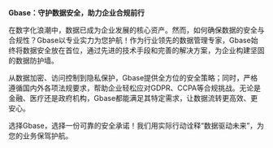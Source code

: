 **Gbase：守护数据安全，助力企业合规前行**

在数字化浪潮中，数据已成为企业发展的核心资产。然而，如何确保数据的安全与合规性？Gbase以专业实力为您护航！作为行业领先的数据管理专家，Gbase始终将数据安全放在首位，通过先进的技术手段和完善的解决方案，为企业构建坚固的数据防护墙。

从数据加密、访问控制到隐私保护，Gbase提供全方位的安全策略；同时，严格遵循国内外各项法规要求，帮助企业轻松应对GDPR、CCPA等合规挑战。无论是金融、医疗还是政府机构，Gbase都能满足其特定需求，让数据流转更高效、更安心。

选择Gbase，选择一份可靠的安全承诺！我们用实际行动诠释“数据驱动未来”，为您的业务保驾护航。